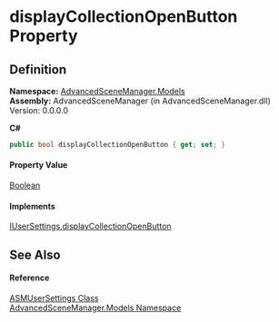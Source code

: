 # displayCollectionOpenButton Property




## Definition
**Namespace:** <a href="N_AdvancedSceneManager_Models">AdvancedSceneManager.Models</a>  
**Assembly:** AdvancedSceneManager (in AdvancedSceneManager.dll) Version: 0.0.0.0

**C#**
``` C#
public bool displayCollectionOpenButton { get; set; }
```



#### Property Value
<a href="https://learn.microsoft.com/dotnet/api/system.boolean" target="_blank" rel="noopener noreferrer">Boolean</a>

#### Implements
<a href="P_AdvancedSceneManager_DependencyInjection_Editor_IUserSettings_displayCollectionOpenButton">IUserSettings.displayCollectionOpenButton</a>  


## See Also


#### Reference
<a href="T_AdvancedSceneManager_Models_ASMUserSettings">ASMUserSettings Class</a>  
<a href="N_AdvancedSceneManager_Models">AdvancedSceneManager.Models Namespace</a>  
